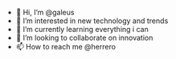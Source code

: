 - 👋 Hi, I’m @galeus
- 👀 I’m interested in new technology and trends
- 🌱 I’m currently learning everything i can
- 💞️ I’m looking to collaborate on innovation
- 📫 How to reach me @herrero

<!---
galeus/galeus is a ✨ special ✨ repository because its `README.md` (this file) appears on your GitHub profile.
You can click the Preview link to take a look at your changes.
--->

